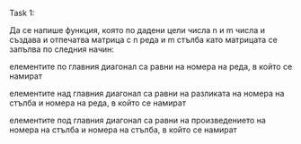 Task 1:

Да се напише функция, която по дадени цели числа n и m числа и създава и отпечатва матрица с n реда и m стълба като матрицата се запълва по следния начин:

  елементите по главния диагонал са равни на номера на реда, в който се намират

  елементите над главния диагонал са равни на разликата на номера на стълба и номера на реда, в който се намират

  елементите под главния диагонал са равни на произведението на номера на стълба и номера на стълба, в който се намират
